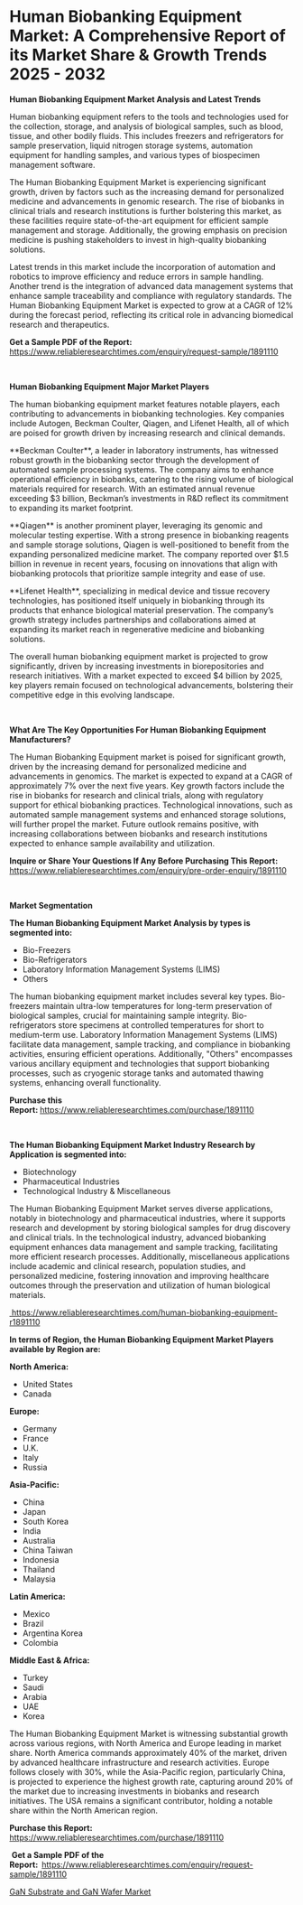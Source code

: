 <p><h1>Human Biobanking Equipment Market: A Comprehensive Report of its Market Share & Growth Trends 2025 - 2032</h1></p><p><strong>Human Biobanking Equipment Market Analysis and Latest Trends</strong></p>
<p><p>Human biobanking equipment refers to the tools and technologies used for the collection, storage, and analysis of biological samples, such as blood, tissue, and other bodily fluids. This includes freezers and refrigerators for sample preservation, liquid nitrogen storage systems, automation equipment for handling samples, and various types of biospecimen management software. </p><p>The Human Biobanking Equipment Market is experiencing significant growth, driven by factors such as the increasing demand for personalized medicine and advancements in genomic research. The rise of biobanks in clinical trials and research institutions is further bolstering this market, as these facilities require state-of-the-art equipment for efficient sample management and storage. Additionally, the growing emphasis on precision medicine is pushing stakeholders to invest in high-quality biobanking solutions. </p><p>Latest trends in this market include the incorporation of automation and robotics to improve efficiency and reduce errors in sample handling. Another trend is the integration of advanced data management systems that enhance sample traceability and compliance with regulatory standards. The Human Biobanking Equipment Market is expected to grow at a CAGR of 12% during the forecast period, reflecting its critical role in advancing biomedical research and therapeutics.</p></p>
<p><strong>Get a Sample PDF of the Report:&nbsp;</strong> <a href="https://www.reliableresearchtimes.com/enquiry/request-sample/1891110?utm_campaign=2220&utm_medium=2&utm_source=Github&utm_content=ia&utm_term=28032025&utm_id=human-biobanking-equipment">https://www.reliableresearchtimes.com/enquiry/request-sample/1891110</a></p>
<p>&nbsp;</p>
<p><strong>Human Biobanking Equipment Major Market Players</strong></p>
<p><p>The human biobanking equipment market features notable players, each contributing to advancements in biobanking technologies. Key companies include Autogen, Beckman Coulter, Qiagen, and Lifenet Health, all of which are poised for growth driven by increasing research and clinical demands.</p><p>**Beckman Coulter**, a leader in laboratory instruments, has witnessed robust growth in the biobanking sector through the development of automated sample processing systems. The company aims to enhance operational efficiency in biobanks, catering to the rising volume of biological materials required for research. With an estimated annual revenue exceeding $3 billion, Beckman’s investments in R&D reflect its commitment to expanding its market footprint.</p><p>**Qiagen** is another prominent player, leveraging its genomic and molecular testing expertise. With a strong presence in biobanking reagents and sample storage solutions, Qiagen is well-positioned to benefit from the expanding personalized medicine market. The company reported over $1.5 billion in revenue in recent years, focusing on innovations that align with biobanking protocols that prioritize sample integrity and ease of use.</p><p>**Lifenet Health**, specializing in medical device and tissue recovery technologies, has positioned itself uniquely in biobanking through its products that enhance biological material preservation. The company’s growth strategy includes partnerships and collaborations aimed at expanding its market reach in regenerative medicine and biobanking solutions.</p><p>The overall human biobanking equipment market is projected to grow significantly, driven by increasing investments in biorepositories and research initiatives. With a market expected to exceed $4 billion by 2025, key players remain focused on technological advancements, bolstering their competitive edge in this evolving landscape.</p></p>
<p>&nbsp;</p>
<p><strong>What Are The Key Opportunities For Human Biobanking Equipment Manufacturers?</strong></p>
<p><p>The Human Biobanking Equipment market is poised for significant growth, driven by the increasing demand for personalized medicine and advancements in genomics. The market is expected to expand at a CAGR of approximately 7% over the next five years. Key growth factors include the rise in biobanks for research and clinical trials, along with regulatory support for ethical biobanking practices. Technological innovations, such as automated sample management systems and enhanced storage solutions, will further propel the market. Future outlook remains positive, with increasing collaborations between biobanks and research institutions expected to enhance sample availability and utilization.</p></p>
<p><strong>Inquire or Share Your Questions If Any Before Purchasing This Report:</strong> <a href="https://www.reliableresearchtimes.com/enquiry/pre-order-enquiry/1891110?utm_campaign=2220&utm_medium=2&utm_source=Github&utm_content=ia&utm_term=28032025&utm_id=human-biobanking-equipment">https://www.reliableresearchtimes.com/enquiry/pre-order-enquiry/1891110</a></p>
<p>&nbsp;</p>
<p><strong>Market Segmentation</strong></p>
<p><strong>The Human Biobanking Equipment Market Analysis by types is segmented into:</strong></p>
<p><ul><li>Bio-Freezers</li><li>Bio-Refrigerators</li><li>Laboratory Information Management Systems (LIMS)</li><li>Others</li></ul></p>
<p><p>The human biobanking equipment market includes several key types. Bio-freezers maintain ultra-low temperatures for long-term preservation of biological samples, crucial for maintaining sample integrity. Bio-refrigerators store specimens at controlled temperatures for short to medium-term use. Laboratory Information Management Systems (LIMS) facilitate data management, sample tracking, and compliance in biobanking activities, ensuring efficient operations. Additionally, "Others" encompasses various ancillary equipment and technologies that support biobanking processes, such as cryogenic storage tanks and automated thawing systems, enhancing overall functionality.</p></p>
<p><strong>Purchase this Report:&nbsp;</strong><a href="https://www.reliableresearchtimes.com/purchase/1891110?utm_campaign=2220&utm_medium=2&utm_source=Github&utm_content=ia&utm_term=28032025&utm_id=human-biobanking-equipment">https://www.reliableresearchtimes.com/purchase/1891110</a></p>
<p>&nbsp;</p>
<p><strong>The Human Biobanking Equipment Market Industry Research by Application is segmented into:</strong></p>
<p><ul><li>Biotechnology</li><li>Pharmaceutical Industries</li><li>Technological Industry & Miscellaneous</li></ul></p>
<p><p>The Human Biobanking Equipment Market serves diverse applications, notably in biotechnology and pharmaceutical industries, where it supports research and development by storing biological samples for drug discovery and clinical trials. In the technological industry, advanced biobanking equipment enhances data management and sample tracking, facilitating more efficient research processes. Additionally, miscellaneous applications include academic and clinical research, population studies, and personalized medicine, fostering innovation and improving healthcare outcomes through the preservation and utilization of human biological materials.</p></p>
<p><a href="https://www.reliableresearchtimes.com/human-biobanking-equipment-r1891110?utm_campaign=2220&utm_medium=2&utm_source=Github&utm_content=ia&utm_term=28032025&utm_id=human-biobanking-equipment">&nbsp;https://www.reliableresearchtimes.com/human-biobanking-equipment-r1891110</a></p>
<p><strong>In terms of Region, the Human Biobanking Equipment Market Players available by Region are:</strong></p>
<p>
    <p> <strong> North America: </strong>
        <ul>
            <li>United States</li>
            <li>Canada</li>
        </ul>
        </p> 
    <p> <strong> Europe: </strong>
        <ul>
            <li>Germany</li>
            <li>France</li>
            <li>U.K.</li>
            <li>Italy</li>
            <li>Russia</li>
        </ul>
        </p> 
    <p> <strong> Asia-Pacific: </strong>
        <ul>
            <li>China</li>
            <li>Japan</li>
            <li>South Korea</li>
            <li>India</li>
            <li>Australia</li>
            <li>China Taiwan</li>
            <li>Indonesia</li>
            <li>Thailand</li>
            <li>Malaysia</li>
        </ul>
        </p> 
    <p> <strong> Latin America: </strong>
        <ul>
            <li>Mexico</li>
            <li>Brazil</li>
            <li>Argentina Korea</li>
            <li>Colombia</li>
        </ul>
        </p> 
    <p> <strong> Middle East & Africa: </strong>
        <ul>
            <li>Turkey</li>
            <li>Saudi</li>
            <li>Arabia</li>
            <li>UAE</li>
            <li>Korea</li>
        </ul>
    </p>
    </p>
<p><p>The Human Biobanking Equipment Market is witnessing substantial growth across various regions, with North America and Europe leading in market share. North America commands approximately 40% of the market, driven by advanced healthcare infrastructure and research activities. Europe follows closely with 30%, while the Asia-Pacific region, particularly China, is projected to experience the highest growth rate, capturing around 20% of the market due to increasing investments in biobanks and research initiatives. The USA remains a significant contributor, holding a notable share within the North American region.</p></p>
<p><strong>Purchase this Report: </strong><a href="https://www.reliableresearchtimes.com/purchase/1891110?utm_campaign=2220&utm_medium=2&utm_source=Github&utm_content=ia&utm_term=28032025&utm_id=human-biobanking-equipment">https://www.reliableresearchtimes.com/purchase/1891110</a></p>
<p>&nbsp;<strong>Get a Sample PDF of the Report:&nbsp;&nbsp;</strong><a href="https://www.reliableresearchtimes.com/enquiry/request-sample/1891110?utm_campaign=2220&utm_medium=2&utm_source=Github&utm_content=ia&utm_term=28032025&utm_id=human-biobanking-equipment">https://www.reliableresearchtimes.com/enquiry/request-sample/1891110</a></p>
<p><strong></strong></p>
<p><p><a href="https://github.com/jerhoskinson197676/Market-Research-Report-List-1/blob/main/gan-substrate-and-gan-wafer-market.md?utm_campaign=2220&utm_medium=2&utm_source=Github&utm_content=ia&utm_term=28032025&utm_id=human-biobanking-equipment">GaN Substrate and GaN Wafer Market</a></p></p>